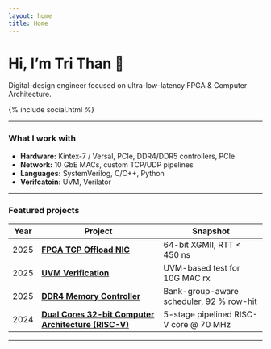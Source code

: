 ```yaml
---
layout: home
title: Home
---
```


<div class="hero">
  <h1>Hi, I’m <span class="name">Tri Than</span> 👋</h1>
  <p class="tagline">
    Digital-design engineer focused on ultra-low-latency FPGA & Computer Architecture.
  </p>
  {% include social.html %}
</div>

---

### What I work with

- **Hardware:** Kintex-7 / Versal, PCIe, DDR4/DDR5 controllers, PCIe  
- **Network:** 10 GbE MACs, custom TCP/UDP pipelines  
- **Languages:** SystemVerilog, C/C++, Python  
- **Verifcatoin:** UVM, Verilator

---

### Featured projects

| Year | Project | Snapshot |
|------|---------|----------|
| 2025 | **[FPGA TCP Offload NIC](/fpga-nic.html)** | 64-bit XGMII, RTT &lt; 450 ns |
| 2025 | **[UVM Verification](/uvm_verification.html)** | UVM-based test for 10G MAC rx |
| 2025 | **[DDR4 Memory Controller](/ddr4-controller.html)** | Bank-group-aware scheduler, 92 % row-hit |
| 2024 | **[Dual Cores 32-bit Computer Architecture (RISC-V)](/in-order-cpu.html)** | 5-stage pipelined RISC-V core @ 70 MHz |



---

